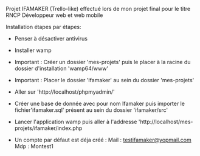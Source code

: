 Projet IFAMAKER (Trello-like) effectué lors de mon projet final pour le titre RNCP Développeur web et web mobile

Installation étapes par étapes:

- Penser à désactiver antivirus

- Installer wamp

- Important : Créer un dossier 'mes-projets' puis le placer à la racine du dossier d'installation 'wamp64/www'

- Important : Placer le dossier 'Ifamaker' au sein du dossier 'mes-projets'

- Aller sur 'http://localhost/phpmyadmin/'

- Créer une base de donnée avec pour nom Ifamaker puis importer le fichier'ifamaker.sql' présent au sein du dossier 'ifamaker/src' 

- Lancer l'application wamp puis aller à l'addresse 'http://localhost/mes-projets/ifamaker/index.php

- Un compte par défaut est déja créé :
	Mail : testifamaker@yopmail.com
	Mdp : Montest1

